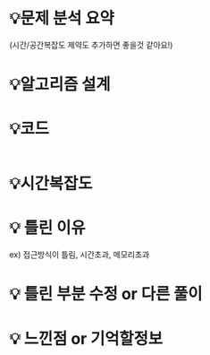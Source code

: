 # 💡**문제 분석 요약**

(시간/공간복잡도 제약도 추가하면 좋을것 같아요!)

# 💡**알고리즘 설계**

# 💡코드

```java

```

# 💡시간복잡도

# 💡 틀린 이유

ex) 접근방식이 틀림, 시간초과, 메모리초과 

# 💡 틀린 부분 수정 or 다른 풀이

# 💡 느낀점 or 기억할정보
